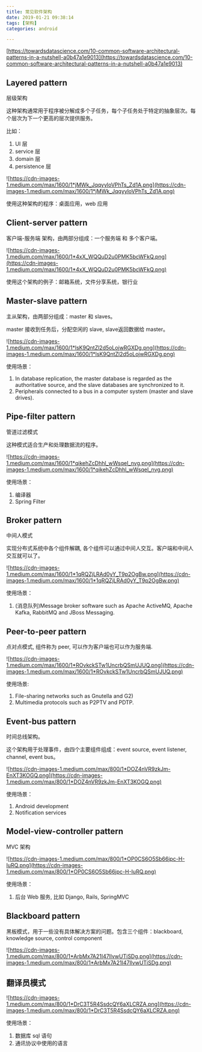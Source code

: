 ```yaml
---
title: 常见软件架构
date: 2019-01-21 09:38:14
tags: [架构]
categories: android

---
```


[https://towardsdatascience.com/10-common-software-architectural-patterns-in-a-nutshell-a0b47a1e9013](https://towardsdatascience.com/10-common-software-architectural-patterns-in-a-nutshell-a0b47a1e9013)



## Layered pattern

层级架构

这种架构通常用于程序被分解成多个子任务，每个子任务处于特定的抽象层次。每个层次为下一个更高的层次提供服务。

比如：

1. UI 层
2. service 层
3. domain 层
4. persistence 层

![https://cdn-images-1.medium.com/max/1600/1*jMWk_JqqyyloVPhTs_Zd1A.png](https://cdn-images-1.medium.com/max/1600/1*jMWk_JqqyyloVPhTs_Zd1A.png)

使用这种架构的程序：桌面应用，web 应用

## Client-server pattern

客户端-服务端 架构，由两部分组成：一个服务端 和 多个客户端。

![https://cdn-images-1.medium.com/max/1600/1*4xX_WQQuD2u0PMK5bcWFkQ.png](https://cdn-images-1.medium.com/max/1600/1*4xX_WQQuD2u0PMK5bcWFkQ.png)

使用这个架构的例子：邮箱系统，文件分享系统，银行业

## Master-slave pattern

主从架构，由两部分组成：master 和 slaves。

master 接收到任务后，分配空闲的 slave, slave返回数据给 master。

![https://cdn-images-1.medium.com/max/1600/1*lsK9QntZl2d5oLojwRGXDg.png](https://cdn-images-1.medium.com/max/1600/1*lsK9QntZl2d5oLojwRGXDg.png)

使用场景：

1. In database replication, the master database is regarded as the authoritative source, and the slave databases are synchronized to it.
2. Peripherals connected to a bus in a computer system (master and slave drives).

## Pipe-filter pattern

管道过滤模式

这种模式适合生产和处理数据流的程序。

![https://cdn-images-1.medium.com/max/1600/1*qikehZcDhhl_wWsqeI_nvg.png](https://cdn-images-1.medium.com/max/1600/1*qikehZcDhhl_wWsqeI_nvg.png)

使用场景：

1. 编译器
2. Spring Filter

## Broker pattern

中间人模式

实现分布式系统中各个组件解耦, 各个组件可以通过中间人交互。客户端和中间人交互就可以了。

![https://cdn-images-1.medium.com/max/1600/1*1qRQZjLRAd0yY_T9p2OgBw.png](https://cdn-images-1.medium.com/max/1600/1*1qRQZjLRAd0yY_T9p2OgBw.png)

使用场景：

1. (消息队列)Message broker software such as Apache ActiveMQ, Apache Kafka, RabbitMQ and JBoss Messaging.

## Peer-to-peer pattern

点对点模式, 组件称为 peer, 可以作为客户端也可以作为服务端.

![https://cdn-images-1.medium.com/max/1600/1*ROvkckSTw1UncrbQSmUJUQ.png](https://cdn-images-1.medium.com/max/1600/1*ROvkckSTw1UncrbQSmUJUQ.png)

使用场景:

1. File-sharing networks such as Gnutella and G2)
2. Multimedia protocols such as P2PTV and PDTP.

## Event-bus pattern

时间总线架构。

这个架构用于处理事件，由四个主要组件组成：event source, event listener, channel, event bus。

![https://cdn-images-1.medium.com/max/800/1*DOZ4nVR9zkJm-EnXT3KOGQ.png](https://cdn-images-1.medium.com/max/800/1*DOZ4nVR9zkJm-EnXT3KOGQ.png)

使用场景：

1. Android development
2. Notification services

## Model-view-controller pattern

MVC 架构

![https://cdn-images-1.medium.com/max/800/1*OP0CS6O5Sb66jpc-H-IuRQ.png](https://cdn-images-1.medium.com/max/800/1*OP0CS6O5Sb66jpc-H-IuRQ.png)

使用场景：

1. 后台 Web 服务, 比如 Django, Rails, SpringMVC

## Blackboard pattern

黑板模式，用于一些没有具体解决方案的问题。包含三个组件：blackboard, knowledge source, control component

![https://cdn-images-1.medium.com/max/800/1*ArbMx7A21I47llvwUTiSDg.png](https://cdn-images-1.medium.com/max/800/1*ArbMx7A21I47llvwUTiSDg.png)


## 翻译员模式

![https://cdn-images-1.medium.com/max/800/1*DrC3T5R4SsdcQY6aXLCRZA.png](https://cdn-images-1.medium.com/max/800/1*DrC3T5R4SsdcQY6aXLCRZA.png)


使用场景：

1. 数据库 sql 语句
2. 通讯协议中使用的语言





